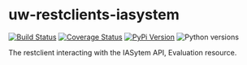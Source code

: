 # uw-restclients-iasystem

[![Build Status](https://github.com/uw-it-aca/uw-restclients-iasystem/workflows/tests/badge.svg?branch=main)](https://github.com/uw-it-aca/uw-restclients-iasystem/actions)
[![Coverage Status](https://coveralls.io/repos/uw-it-aca/uw-restclients-iasystem/badge.svg?branch=main)](https://coveralls.io/r/uw-it-aca/uw-restclients-iasystem?branch=main)
[![PyPi Version](https://img.shields.io/pypi/v/uw-restclients-iasystem.svg)](https://pypi.python.org/pypi/uw-restclients-iasystem)
![Python versions](https://img.shields.io/badge/python-3.10-blue.svg)

The restclient interacting with the IASytem API, Evaluation resource.
